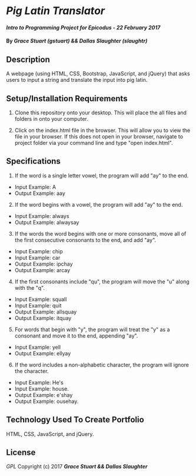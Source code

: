 # _Pig Latin Translator_

#### _Intro to Programming Project for Epicodus - 22 February 2017_

#### By _**Grace Stuart (gstuart) && Dallas Slaughter (slaughtr)**_

## Description
A webpage (using HTML, CSS, Bootstrap, JavaScript, and jQuery) that asks users to input a string and translate the input into pig latin.

## Setup/Installation Requirements
1. Clone this repository onto your desktop. This will place the all files and folders in onto your computer.

2. Click on the index.html file in the browser. This will allow you to view the file in your browser. If this does not open in your browser, navigate to project folder via your command line and type "open index.html".

## Specifications
1. If the word is a single letter vowel, the program will add "ay" to the end.
  * Input Example: A
  * Output Example: aay
2. If the word begins with a vowel, the program will add "ay" to the end.
  * Input Example: always
  * Output Example: alwaysay
3. If the words the word begins with one or more consonants, move all of the first consecutive consonants to the end, and add "ay".
  * Input Example: chip
  * Input Example: car
  * Output Example: ipchay
  * Output Example: arcay
4.  If the first consonants include "qu", the program will move the "u" along with the "q".
  * Input Example: squall
  * Input Example: quit
  * Output Example: allsquay
  * Output Example: itquay
5. For words that begin with "y", the program will treat the "y" as a consonant and move it to the end, appending "ay".
  * Input Example: yell
  * Output Example: ellyay
6. If the word includes a non-alphabetic character, the program will ignore the character.
  * Input Example: He's
  * Input Example: house.
  * Output Example: e'shay
  * Output Example: ousehay.

## Technology Used To Create Portfolio
HTML, CSS, JavaScript, and jQuery.

## License
*GPL*
Copyright (c) 2017 **_Grace Stuart && Dallas Slaughter_**
